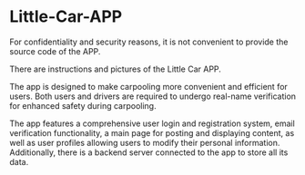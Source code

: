 # Little-Car-APP
For confidentiality and security reasons, it is not convenient to provide the source code of the APP.

There are instructions and pictures of the Little Car APP. 

The app is designed to make carpooling more convenient and efficient for users. Both users and drivers are required to undergo real-name verification for enhanced safety during carpooling.

The app features a comprehensive user login and registration system, email verification functionality, a main page for posting and displaying content, as well as user profiles allowing users to modify their personal information. Additionally, there is a backend server connected to the app to store all its data.
